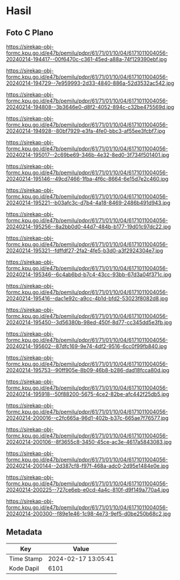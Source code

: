 # Hasil

## Foto C Plano

https://sirekap-obj-formc.kpu.go.id/e47b/pemilu/pdpr/61/71/01/10/04/6171011004056-20240214-194417--00f6470c-c361-45ed-a88a-74f129390ebf.jpg

https://sirekap-obj-formc.kpu.go.id/e47b/pemilu/pdpr/61/71/01/10/04/6171011004056-20240214-194729--7e959993-2d33-4840-886a-52d3532ac542.jpg

https://sirekap-obj-formc.kpu.go.id/e47b/pemilu/pdpr/61/71/01/10/04/6171011004056-20240214-194808--3b3646e0-d8f2-4052-894c-c32be475569d.jpg

https://sirekap-obj-formc.kpu.go.id/e47b/pemilu/pdpr/61/71/01/10/04/6171011004056-20240214-194928--80bf7929-e3fa-4fe0-bbc3-af55ee3fcbf7.jpg

https://sirekap-obj-formc.kpu.go.id/e47b/pemilu/pdpr/61/71/01/10/04/6171011004056-20240214-195017--2c69be69-346b-4e32-8ed0-3f734f501401.jpg

https://sirekap-obj-formc.kpu.go.id/e47b/pemilu/pdpr/61/71/01/10/04/6171011004056-20240214-195146--49cd7466-1fba-4f6c-8664-6e15d7e2c460.jpg

https://sirekap-obj-formc.kpu.go.id/e47b/pemilu/pdpr/61/71/01/10/04/6171011004056-20240214-195221--b03afc3c-d7b4-4a18-8469-2486b491d943.jpg

https://sirekap-obj-formc.kpu.go.id/e47b/pemilu/pdpr/61/71/01/10/04/6171011004056-20240214-195256--8a2bb0d0-44d7-484b-b177-19d01c97dc22.jpg

https://sirekap-obj-formc.kpu.go.id/e47b/pemilu/pdpr/61/71/01/10/04/6171011004056-20240214-195321--fdffdf27-2fa2-4fe5-b3d0-a3f2924304e7.jpg

https://sirekap-obj-formc.kpu.go.id/e47b/pemilu/pdpr/61/71/01/10/04/6171011004056-20240214-195346--6c4ab6bd-b7c4-43cc-93bb-67d3a04f371c.jpg

https://sirekap-obj-formc.kpu.go.id/e47b/pemilu/pdpr/61/71/01/10/04/6171011004056-20240214-195416--dac1e92c-a9cc-4b1d-bfd2-53023f8082d8.jpg

https://sirekap-obj-formc.kpu.go.id/e47b/pemilu/pdpr/61/71/01/10/04/6171011004056-20240214-195450--3d56380b-98ed-450f-8d77-cc345dd5e3fb.jpg

https://sirekap-obj-formc.kpu.go.id/e47b/pemilu/pdpr/61/71/01/10/04/6171011004056-20240214-195602--87dfc169-9e74-4df2-9516-6cc0f99fb840.jpg

https://sirekap-obj-formc.kpu.go.id/e47b/pemilu/pdpr/61/71/01/10/04/6171011004056-20240214-195753--90ff905e-8b09-46b8-b286-dad18fcca80d.jpg

https://sirekap-obj-formc.kpu.go.id/e47b/pemilu/pdpr/61/71/01/10/04/6171011004056-20240214-195918--50f88200-5675-4ce2-82be-afc442f25db5.jpg

https://sirekap-obj-formc.kpu.go.id/e47b/pemilu/pdpr/61/71/01/10/04/6171011004056-20240214-200016--c2fc665a-96d1-402b-b37c-665ae7f76577.jpg

https://sirekap-obj-formc.kpu.go.id/e47b/pemilu/pdpr/61/71/01/10/04/6171011004056-20240214-200106--8f3655c8-3450-45ce-ac3e-4617a5843083.jpg

https://sirekap-obj-formc.kpu.go.id/e47b/pemilu/pdpr/61/71/01/10/04/6171011004056-20240214-200144--2d387cf8-f97f-468a-adc0-2d95e1484e0e.jpg

https://sirekap-obj-formc.kpu.go.id/e47b/pemilu/pdpr/61/71/01/10/04/6171011004056-20240214-200225--727ce6eb-e0cd-4a4c-810f-d9f149a770a4.jpg

https://sirekap-obj-formc.kpu.go.id/e47b/pemilu/pdpr/61/71/01/10/04/6171011004056-20240214-200300--f89e1e46-1c98-4e73-9ef5-d0be250b68c2.jpg


## Metadata

| Key        | Value               |
| ---------- | ------------------- |
| Time Stamp | 2024-02-17 13:05:41 |
| Kode Dapil | 6101                |



